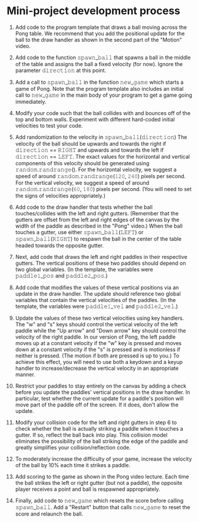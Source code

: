 # Mini-project development process

1. Add code to the program template that draws a ball moving across the Pong table. We recommend that you add the positional update for the ball to the draw handler as shown in the second part of the "Motion" video.

2. Add code to the function 𝚜𝚙𝚊𝚠𝚗_𝚋𝚊𝚕𝚕 that spawns a ball in the middle of the table and assigns the ball a fixed velocity (for now). Ignore the parameter 𝚍𝚒𝚛𝚎𝚌𝚝𝚒𝚘𝚗 at this point.

3. Add a call to 𝚜𝚙𝚊𝚠𝚗_𝚋𝚊𝚕𝚕 in the function 𝚗𝚎𝚠_𝚐𝚊𝚖𝚎 which starts a game of Pong. Note that the program template also includes an initial call to 𝚗𝚎𝚠_𝚐𝚊𝚖𝚎 in the main body of your program to get a game going immediately.

4. Modify your code such that the ball collides with and bounces off of the top and bottom walls. Experiment with different hard-coded initial velocities to test your code.

5. Add randomization to the velocity in 𝚜𝚙𝚊𝚠𝚗_𝚋𝚊𝚕𝚕(𝚍𝚒𝚛𝚎𝚌𝚝𝚒𝚘𝚗) The velocity of the ball should be upwards and towards the right if 𝚍𝚒𝚛𝚎𝚌𝚝𝚒𝚘𝚗 == 𝚁𝙸𝙶𝙷𝚃 and upwards and towards the left if 𝚍𝚒𝚛𝚎𝚌𝚝𝚒𝚘𝚗 == 𝙻𝙴𝙵𝚃. The exact values for the horizontal and vertical components of this velocity should be generated using 𝚛𝚊𝚗𝚍𝚘𝚖.𝚛𝚊𝚗𝚍𝚛𝚊𝚗𝚐𝚎(). For the horizontal velocity, we suggest a speed of around 𝚛𝚊𝚗𝚍𝚘𝚖.𝚛𝚊𝚗𝚍𝚛𝚊𝚗𝚐𝚎(𝟷𝟸𝟶, 𝟸𝟺𝟶) pixels per second. For the vertical velocity, we suggest a speed of around 𝚛𝚊𝚗𝚍𝚘𝚖.𝚛𝚊𝚗𝚍𝚛𝚊𝚗𝚐𝚎(𝟼𝟶, 𝟷𝟾𝟶) pixels per second. (You will need to set the signs of velocities appropriately.)

6. Add code to the draw handler that tests whether the ball touches/collides with the left and right gutters. (Remember that the gutters are offset from the left and right edges of the canvas by the width of the paddle as described in the "Pong" video.) When the ball touches a gutter, use either 𝚜𝚙𝚊𝚠𝚗_𝚋𝚊𝚕𝚕(𝙻𝙴𝙵𝚃) or 𝚜𝚙𝚊𝚠𝚗_𝚋𝚊𝚕𝚕(𝚁𝙸𝙶𝙷𝚃) to respawn the ball in the center of the table headed towards the opposite gutter.

7. Next, add code that draws the left and right paddles in their respective gutters. The vertical positions of these two paddles should depend on two global variables. (In the template, the variables were 𝚙𝚊𝚍𝚍𝚕𝚎𝟷_𝚙𝚘𝚜 and 𝚙𝚊𝚍𝚍𝚕𝚎𝟸_𝚙𝚘𝚜.)

8. Add code that modifies the values of these vertical positions via an update in the draw handler. The update should reference two global variables that contain the vertical velocities of the paddles. (In the template, the variables were 𝚙𝚊𝚍𝚍𝚕𝚎𝟷_𝚟𝚎𝚕 and 𝚙𝚊𝚍𝚍𝚕𝚎𝟸_𝚟𝚎𝚕.)

9. Update the values of these two vertical velocities using key handlers. The "w" and "s" keys should control the vertical velocity of the left paddle while the "Up arrow" and "Down arrow" key should control the velocity of the right paddle. In our version of Pong, the left paddle moves up at a constant velocity if the "w" key is pressed and moves down at a constant velocity if the "s" is pressed and is motionless if neither is pressed. (The motion if both are pressed is up to you.) To achieve this effect, you will need to use both a keydown and a keyup handler to increase/decrease the vertical velocity in an appropriate manner.

10. Restrict your paddles to stay entirely on the canvas by adding a check before you update the paddles' vertical positions in the draw handler. In particular, test whether the current update for a paddle's position will move part of the paddle off of the screen. If it does, don't allow the update.

11. Modify your collision code for the left and right gutters in step 6 to check whether the ball is actually striking a paddle when it touches a gutter. If so, reflect the ball back into play. This collision model eliminates the possibility of the ball striking the edge of the paddle and greatly simplifies your collision/reflection code.

12. To moderately increase the difficulty of your game, increase the velocity of the ball by 10% each time it strikes a paddle.

13. Add scoring to the game as shown in the Pong video lecture. Each time the ball strikes the left or right gutter (but not a paddle), the opposite player receives a point and ball is respawned appropriately.

14. Finally, add code to 𝚗𝚎𝚠_𝚐𝚊𝚖𝚎 which resets the score before calling 𝚜𝚙𝚊𝚠𝚗_𝚋𝚊𝚕𝚕. Add a "Restart" button that calls 𝚗𝚎𝚠_𝚐𝚊𝚖𝚎 to reset the score and relaunch the ball.
